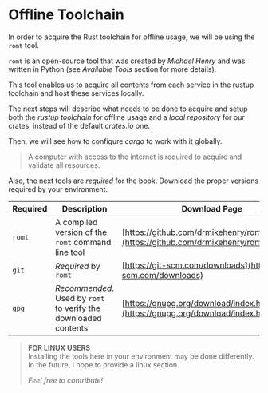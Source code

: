 # Offline Toolchain

In order to acquire the Rust toolchain for offline usage, we will be using the `romt` tool.

`romt` is an open-source tool that was created by _Michael Henry_ and was written in Python (see _Available Tools_ section for more details).  

This tool enables us to acquire all contents from each service in the rustup toolchain and host these services locally.

The next steps will describe what needs to be done to acquire and setup both the _rustup toolchain_ for offline usage and a _local repository_ for our crates, instead of the default _crates.io_ one.  

Then, we will see how to configure _cargo_ to work with it globally.

> A computer with access to the internet is required to acquire and validate all resources.  

Also, the next tools are _required_ for the book. Download the proper versions required by your environment.

| Required | Description | Download Page |
| -------- | ------------- | ----------- |
| `romt` | A compiled version of the `romt` command line tool | [https://github.com/drmikehenry/romt/releases](https://github.com/drmikehenry/romt/releases) |
| `git` | _Required_ by `romt` | [https://git-scm.com/downloads](https://git-scm.com/downloads) |
| `gpg` | _Recommended_. Used by `romt` to verify the downloaded contents | [https://gnupg.org/download/index.html](https://gnupg.org/download/index.html) |  

> **FOR LINUX USERS**  
> Installing the tools here in your environment may be done differently. In the future, I hope to provide a linux section.  
>
> _Feel free to contribute!_  
